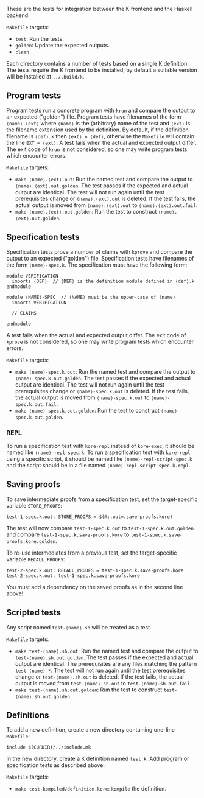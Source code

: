 These are the tests for integration between the K frontend and the Haskell backend.

`Makefile` targets:

- `test`: Run the tests.
- `golden`: Update the expected outputs.
- `clean`

Each directory contains a number of tests based on a single K definition.
The tests require the K frontend to be installed;
by default a suitable version will be installed at `../.build/k`.


## Program tests

Program tests run a concrete program with `krun`
and compare the output to an expected ("golden") file.
Program tests have filenames of the form `⟨name⟩.⟨ext⟩`
where `⟨name⟩` is the (arbitrary) name of the test
and `⟨ext⟩` is the filename extension used by the definition.
By default, if the definition filename is `⟨def⟩.k` then `⟨ext⟩ = ⟨def⟩`,
otherwise the `Makefile` will contain the line `EXT = ⟨ext⟩`.
A test fails when the actual and expected output differ.
The exit code of `krun` is not considered,
so one may write program tests which encounter errors.

`Makefile` targets:

- `make ⟨name⟩.⟨ext⟩.out`:
  Run the named test and compare the output to `⟨name⟩.⟨ext⟩.out.golden`.
  The test passes if the expected and actual output are identical.
  The test will not run again until the test prerequisites change
  or `⟨name⟩.⟨ext⟩.out` is deleted.
  If the test fails, the actual output is moved
  from `⟨name⟩.⟨ext⟩.out` to `⟨name⟩.⟨ext⟩.out.fail`.
- `make ⟨name⟩.⟨ext⟩.out.golden`:
  Run the test to construct `⟨name⟩.⟨ext⟩.out.golden`.


## Specification tests

Specification tests prove a number of claims with `kprove`
and compare the output to an expected ("golden") file.
Specification tests have filenames of the form `⟨name⟩-spec.k`.
The specification must have the following form:

```.k
module VERIFICATION
  imports ⟨DEF⟩  // ⟨DEF⟩ is the definition module defined in ⟨def⟩.k
endmodule

module ⟨NAME⟩-SPEC  // ⟨NAME⟩ must be the upper-case of ⟨name⟩
  imports VERIFICATION

  // CLAIMS

endmodule
```

A test fails when the actual and expected output differ.
The exit code of `kprove` is not considered,
so one may write program tests which encounter errors.

`Makefile` targets:

- `make ⟨name⟩-spec.k.out`:
  Run the named test and compare the output to `⟨name⟩-spec.k.out.golden`.
  The test passes if the expected and actual output are identical.
  The test will not run again until the test prerequisites change
  or `⟨name⟩-spec.k.out` is deleted.
  If the test fails, the actual output is moved
  from `⟨name⟩-spec.k.out` to `⟨name⟩-spec.k.out.fail`.
- `make ⟨name⟩-spec.k.out.golden`:
  Run the test to construct `⟨name⟩-spec.k.out.golden`.

### REPL

To run a specification test with `kore-repl` instead of `kore-exec`,
it should be named like `⟨name⟩-repl-spec.k`.
To run a specification test with `kore-repl` using a specific script,
it should be named like `⟨name⟩-repl-script-spec.k`
and the script should be in a file named `⟨name⟩-repl-script-spec.k.repl`.

## Saving proofs

To save intermediate proofs from a specification test,
set the target-specific variable `STORE_PROOFS`:

```
test-1-spec.k.out: STORE_PROOFS = $(@:.out=.save-proofs.kore)
```

The test will now compare `test-1-spec.k.out` to `test-1-spec.k.out.golden`
and compare `test-1-spec.k.save-proofs.kore` to `test-1-spec.k.save-proofs.kore.golden`.

To re-use intermediates from a previous test,
set the target-specific variable `RECALL_PROOFS`:

```
test-2-spec.k.out: RECALL_PROOFS = test-1-spec.k.save-proofs.kore
test-2-spec.k.out: test-1-spec.k.save-proofs.kore
```

You must add a dependency on the saved proofs
as in the second line above!


## Scripted tests

Any script named `test-⟨name⟩.sh` will be treated as a test.

`Makefile` targets:

- `make test-⟨name⟩.sh.out`:
  Run the named test and compare the output to `test-⟨name⟩.sh.out.golden`.
  The test passes if the expected and actual output are identical.
  The prerequisites are any files matching the pattern `test-⟨name⟩-*`.
  The test will not run again until the test prerequisites change
  or `test-⟨name⟩.sh.out` is deleted.
  If the test fails, the actual output is moved
  from `test-⟨name⟩.sh.out` to `test-⟨name⟩.sh.out.fail`.
- `make test-⟨name⟩.sh.out.golden`:
  Run the test to construct `test-⟨name⟩.sh.out.golden`.


## Definitions

To add a new definition, create a new directory containing one-line `Makefile`:

```
include $(CURDIR)/../include.mk
```

In the new directory, create a K definition named `test.k`.
Add program or specification tests as described above.

`Makefile` targets:

- `make test-kompiled/definition.kore`:
  `kompile` the definition.
